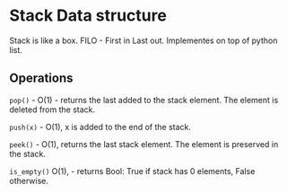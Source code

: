 # Stack Data structure
Stack is like a box. FILO - First in Last out. 
Implementes on top of python list. 

## Operations
`pop()` - O(1) - returns the last added to the stack element. The element is deleted from the stack.

`push(x)` - O(1), x is added to the end of the stack.

`peek()` - O(1), returns the last stack element. The element is preserved in the stack.

`is_empty()` O(1), - returns Bool: True if stack has 0 elements, False otherwise.

